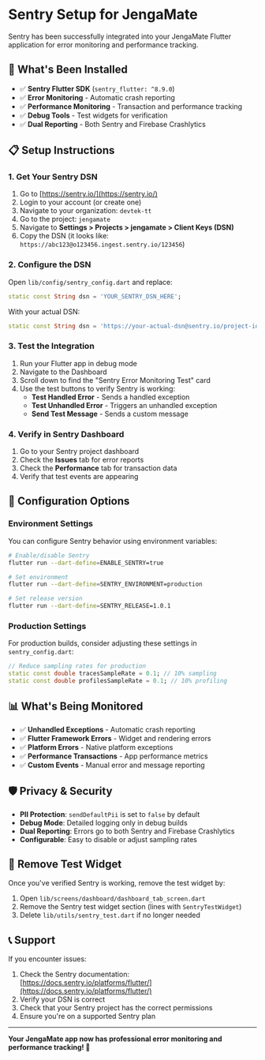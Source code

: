 # Sentry Setup for JengaMate

Sentry has been successfully integrated into your JengaMate Flutter application for error monitoring and performance tracking.

## 🚀 What's Been Installed

- ✅ **Sentry Flutter SDK** (`sentry_flutter: ^8.9.0`)
- ✅ **Error Monitoring** - Automatic crash reporting
- ✅ **Performance Monitoring** - Transaction and performance tracking
- ✅ **Debug Tools** - Test widgets for verification
- ✅ **Dual Reporting** - Both Sentry and Firebase Crashlytics

## 📋 Setup Instructions

### 1. Get Your Sentry DSN

1. Go to [https://sentry.io/](https://sentry.io/)
2. Login to your account (or create one)
3. Navigate to your organization: `devtek-tt`
4. Go to the project: `jengamate`
5. Navigate to **Settings > Projects > jengamate > Client Keys (DSN)**
6. Copy the DSN (it looks like: `https://abc123@o123456.ingest.sentry.io/123456`)

### 2. Configure the DSN

Open `lib/config/sentry_config.dart` and replace:
```dart
static const String dsn = 'YOUR_SENTRY_DSN_HERE';
```

With your actual DSN:
```dart
static const String dsn = 'https://your-actual-dsn@sentry.io/project-id';
```

### 3. Test the Integration

1. Run your Flutter app in debug mode
2. Navigate to the Dashboard
3. Scroll down to find the "Sentry Error Monitoring Test" card
4. Use the test buttons to verify Sentry is working:
   - **Test Handled Error** - Sends a handled exception
   - **Test Unhandled Error** - Triggers an unhandled exception
   - **Send Test Message** - Sends a custom message

### 4. Verify in Sentry Dashboard

1. Go to your Sentry project dashboard
2. Check the **Issues** tab for error reports
3. Check the **Performance** tab for transaction data
4. Verify that test events are appearing

## 🔧 Configuration Options

### Environment Settings

You can configure Sentry behavior using environment variables:

```bash
# Enable/disable Sentry
flutter run --dart-define=ENABLE_SENTRY=true

# Set environment
flutter run --dart-define=SENTRY_ENVIRONMENT=production

# Set release version
flutter run --dart-define=SENTRY_RELEASE=1.0.1
```

### Production Settings

For production builds, consider adjusting these settings in `sentry_config.dart`:

```dart
// Reduce sampling rates for production
static const double tracesSampleRate = 0.1; // 10% sampling
static const double profilesSampleRate = 0.1; // 10% profiling
```

## 📊 What's Being Monitored

- ✅ **Unhandled Exceptions** - Automatic crash reporting
- ✅ **Flutter Framework Errors** - Widget and rendering errors
- ✅ **Platform Errors** - Native platform exceptions
- ✅ **Performance Transactions** - App performance metrics
- ✅ **Custom Events** - Manual error and message reporting

## 🛡️ Privacy & Security

- **PII Protection**: `sendDefaultPii` is set to `false` by default
- **Debug Mode**: Detailed logging only in debug builds
- **Dual Reporting**: Errors go to both Sentry and Firebase Crashlytics
- **Configurable**: Easy to disable or adjust sampling rates

## 🚨 Remove Test Widget

Once you've verified Sentry is working, remove the test widget by:

1. Open `lib/screens/dashboard/dashboard_tab_screen.dart`
2. Remove the Sentry test widget section (lines with `SentryTestWidget`)
3. Delete `lib/utils/sentry_test.dart` if no longer needed

## 📞 Support

If you encounter issues:
1. Check the Sentry documentation: [https://docs.sentry.io/platforms/flutter/](https://docs.sentry.io/platforms/flutter/)
2. Verify your DSN is correct
3. Check that your Sentry project has the correct permissions
4. Ensure you're on a supported Sentry plan

---

**Your JengaMate app now has professional error monitoring and performance tracking! 🎉**
